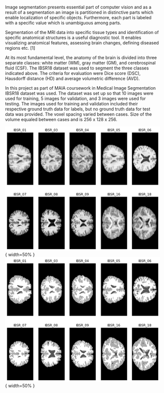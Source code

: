 Image segmentation presents essential part of computer vision and as a result of a segmentation an image is partitioned in distinctive parts which enable localization of specific objects. Furthermore, each part is labeled with a specific value which is unambiguous among parts.

Segmentation of the MRI data into specific tissue types and identification  of specific anatomical structures is a useful diagnostic tool. It enables visualizing anatomical features, assessing brain changes, defining diseased regions etc. [1]

At its most fundamental level, the anatomy of the brain is divided into three separate classes: white matter (WM), gray matter (GM), and cerebrospinal fluid (CSF). The IBSR18 dataset was used to segment the three classes indicated above. The criteria for evaluation were Dice score (DSC), Hausdorff distance (HD) and average volumetric difference (AVD).

In this project as part of MAIA coursework in Medical Image Segmentation IBSR18 dataset was used. The dataset was set up so that 10 images were used for training, 5 images for validation, and 3 images were used for testing. The images used for training and validation included their respective ground truth data for labels, but no ground truth data for test data was provided. The voxel spacing varied between cases. Size of the volume equaled between cases and is 256 x 128 x 256.

![alt-text-1](https://raw.githubusercontent.com/inspj/IBSR18-Segmetation/main/Images/Base_Images.png "Intensity Images"){ width=50% } ![alt-text-2](https://github.com/inspj/IBSR18-Segmetation/blob/main/Images/Base_Labels.png?raw=true "Label Images"){ width=50% }
